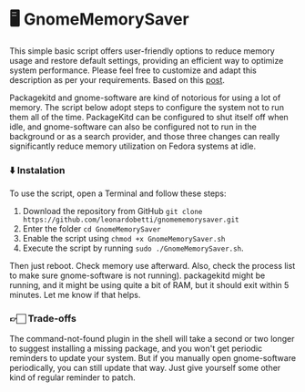 # 🖥 GnomeMemorySaver
This simple basic script offers user-friendly options to reduce memory usage and restore default settings, providing an efficient way to optimize system performance. Please feel free to customize and adapt this description as per your requirements. Based on this [post](https://www.reddit.com/r/linuxquestions/comments/123btg9/comment/jdu48ng/?utm_source=share&utm_medium=web3x&utm_name=web3xcss&utm_term=1&utm_content=share_button).

Packagekitd and gnome-software are kind of notorious for using a lot of memory. The script below adopt steps to configure the system not to run them all of the time. PackageKitd can be configured to shut itself off when idle, and gnome-software can also be configured not to run in the background or as a search provider, and those three changes can really significantly reduce memory utilization on Fedora systems at idle. 

### ⬇️ Instalation
To use the script, open a Terminal and follow these steps:
1. Download the repository from GitHub `git clone https://github.com/leonardobetti/gnomememorysaver.git`
3. Enter the folder `cd GnomeMemorySaver`
4. Enable the script using `chmod +x GnomeMemorySaver.sh`
5. Execute the script by running `sudo ./GnomeMemorySaver.sh`.


Then just reboot. Check memory use afterward. Also, check the process list to make sure gnome-software is not running). packagekitd might be running, and it might be using quite a bit of RAM, but it should exit within 5 minutes. Let me know if that helps.

### 👉🏻 Trade-offs 
The command-not-found plugin in the shell will take a second or two longer to suggest installing a missing package, and you won't get periodic reminders to update your system. But if you manually open gnome-software periodically, you can still update that way. Just give yourself some other kind of regular reminder to patch. 
